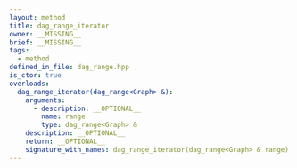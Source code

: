 ```yaml
---
layout: method
title: dag_range_iterator
owner: __MISSING__
brief: __MISSING__
tags:
  - method
defined_in_file: dag_range.hpp
is_ctor: true
overloads:
  dag_range_iterator(dag_range<Graph> &):
    arguments:
      - description: __OPTIONAL__
        name: range
        type: dag_range<Graph> &
    description: __OPTIONAL__
    return: __OPTIONAL__
    signature_with_names: dag_range_iterator(dag_range<Graph> & range)
---
```

